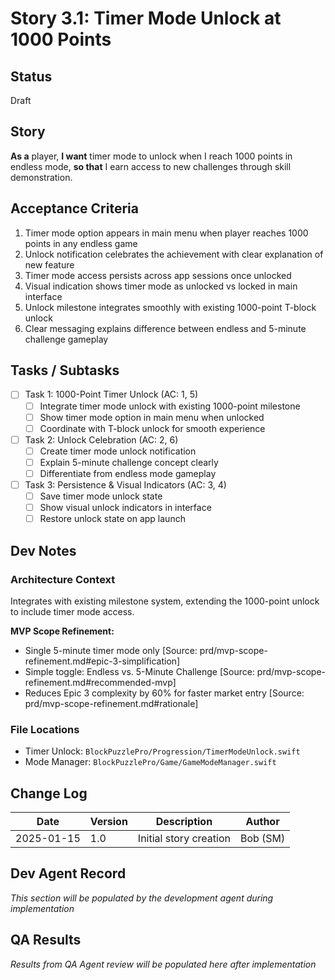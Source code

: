 # Story 3.1: Timer Mode Unlock at 1000 Points

## Status
Draft

## Story
**As a** player,
**I want** timer mode to unlock when I reach 1000 points in endless mode,
**so that** I earn access to new challenges through skill demonstration.

## Acceptance Criteria
1. Timer mode option appears in main menu when player reaches 1000 points in any endless game
2. Unlock notification celebrates the achievement with clear explanation of new feature
3. Timer mode access persists across app sessions once unlocked
4. Visual indication shows timer mode as unlocked vs locked in main interface
5. Unlock milestone integrates smoothly with existing 1000-point T-block unlock
6. Clear messaging explains difference between endless and 5-minute challenge gameplay

## Tasks / Subtasks
- [ ] Task 1: 1000-Point Timer Unlock (AC: 1, 5)
  - [ ] Integrate timer mode unlock with existing 1000-point milestone
  - [ ] Show timer mode option in main menu when unlocked
  - [ ] Coordinate with T-block unlock for smooth experience
- [ ] Task 2: Unlock Celebration (AC: 2, 6)
  - [ ] Create timer mode unlock notification
  - [ ] Explain 5-minute challenge concept clearly
  - [ ] Differentiate from endless mode gameplay
- [ ] Task 3: Persistence & Visual Indicators (AC: 3, 4)
  - [ ] Save timer mode unlock state
  - [ ] Show visual unlock indicators in interface
  - [ ] Restore unlock state on app launch

## Dev Notes

### Architecture Context
Integrates with existing milestone system, extending the 1000-point unlock to include timer mode access.

**MVP Scope Refinement:**
- Single 5-minute timer mode only [Source: prd/mvp-scope-refinement.md#epic-3-simplification]
- Simple toggle: Endless vs. 5-Minute Challenge [Source: prd/mvp-scope-refinement.md#recommended-mvp]
- Reduces Epic 3 complexity by 60% for faster market entry [Source: prd/mvp-scope-refinement.md#rationale]

### File Locations
- Timer Unlock: `BlockPuzzlePro/Progression/TimerModeUnlock.swift`
- Mode Manager: `BlockPuzzlePro/Game/GameModeManager.swift`

## Change Log
| Date | Version | Description | Author |
|------|---------|-------------|---------|
| 2025-01-15 | 1.0 | Initial story creation | Bob (SM) |

## Dev Agent Record
*This section will be populated by the development agent during implementation*

## QA Results
*Results from QA Agent review will be populated here after implementation*